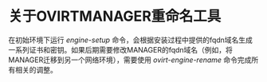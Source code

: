 # 关于OVIRTMANAGER重命名工具

在初始环境下运行 *engine-setup*
命令，会根据安装过程中提供的fqdn域名生成一系列证书和密钥。如果后期需要修改MANAGER的fqdn域名（例如，将MANAGER迁移到另一个网络环境），需要使用
*ovirt-engine-rename* 命令完成所有相关的调整。

